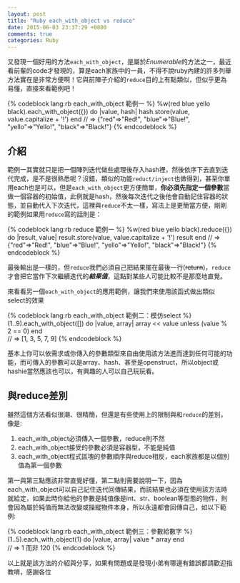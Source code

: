 ```yaml
---
layout: post
title: "Ruby each_with_object vs reduce"
date: 2015-06-03 23:37:29 +0800
comments: true
categories: Ruby
---
```


又發現一個好用的方法`each_with_object`，是屬於*Enumerable*的方法之一，最近看前輩的code才發現的，算是each家族中的一員，不得不說ruby內建的許多列舉方法實在是非常方便啊！它與前陣子介紹的`reduce`目的上有點類似，但似乎更為易懂，直接來看範例吧！
<!--more-->

{% codeblock lang:rb each_with_object 範例一 %}
	%w(red blue yello black).each_with_object({}) do |value, hash|
		hash.store(value, value.capitalize + '!')
	end
	// => {"red"=>"Red!", "blue"=>"Blue!", "yello"=>"Yello!", "black"=>"Black!"}
{% endcodeblock %}

## 介紹
範例一其實就只是把一個陣列迭代做些處理後存入hash裡，然後依序下去直到迭代完成，是不是很熟悉呢？沒錯，類似的功能`reduct/inject`也做得到，甚至你單用each也是可以，但是`each_with_object`更方便簡單，**你必須先指定一個參數**當做一個容器的初始值，此例就是hash，然後每次迭代之後他會自動記住容器的狀態，並自動代入下次迭代，這裡與`reduce`不太一樣，寫法上是更簡當方便，剛剛的範例如果用`reduce`寫的話則是：

{% codeblock lang:rb reduce 範例一 %}
	%w(red blue yello black).reduce({}) do |result, value|
		result.store(value, value.capitalize + '!')
		result
	end
	// => {"red"=>"Red!", "blue"=>"Blue!", "yello"=>"Yello!", "black"=>"Black!"}
{% endcodeblock %}
  
最後輸出是一樣的，但`reduce`我們必須自己把結果擺在最後一行(~~return~~)，`reduce`才會把它當作下次繼續迭代的***結果值***，這點對某些人可能比較不是那麼地直覺。

來看看另一個`each_with_object`的應用範例，讓我們來使用該函式做出類似select的效果  

{% codeblock lang:rb each_with_object 範例二：模仿select %}
	(1..9).each_with_object([]) do |value, array|
	    array << value unless (value % 2 == 0)
	 end	  
//  => [1, 3, 5, 7, 9]
{% endcodeblock %}

基本上你可以依需求或你傳入的參數類型來自由使用該方法進而達到任何可能的功能，而可傳入的參數可以是array、hash、甚至是openstruct，所以object或hashie當然應該也可以，有興趣的人可以自己玩玩看。


## 與reduce差別  

雖然這個方法看似很潮、很精簡，但還是有些使用上的限制與和`reduce`的差別，像是:
  
 1. each_with_object必須傳入一個參數，reduce則不然
 2. each_with_object接受的參數必須是容器型，不能是純值
 3. each_with_object程式區塊的參數順序與reduce相反，each家族都是以個別值為第一個參數

第一與第三點應該非常直覺好懂，第二點則需要說明一下，因為each_with_object可以自己記住迭代回傳結果，而該結果也必須在使用該方法時就給定，如果此時你給他的參數是純值像是int、str、boolean等型態的物件，則會因為屬於純值而無法改變或操縱物件本身，所以永遠都會回傳自己，如以下範例:
  
{% codeblock lang:rb each_with_object 範例三：參數給數字 %}
	(1..5).each_with_object(1) do |value, array|
		value * array
	 end	  
	//  => 1 而非 120
{% endcodeblock %}

以上就是該方法的介紹與分享，如果有問題或是發現小弟有哪邊有錯誤都請歡迎指教唷，感謝各位